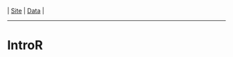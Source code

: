 
|  [Site](https://ehsanpishva.github.io/IntroR/)  |  [Data](https://github.com/ehsanpishva/IntroR/blob/main/workdata/placeholder)  | 

---
# IntroR

